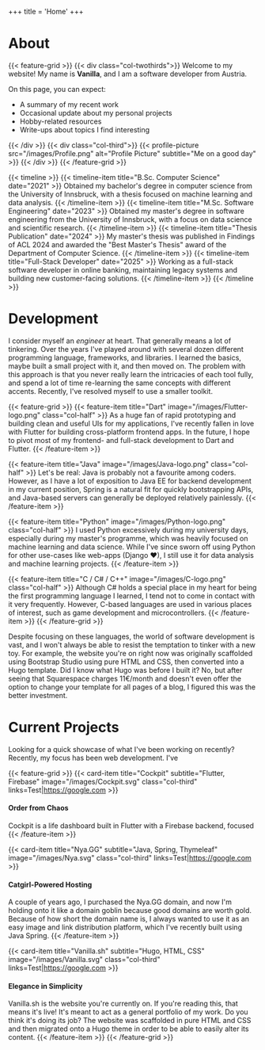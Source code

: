 +++
title = 'Home'
+++

# About

{{< feature-grid >}}
{{< div class="col-twothirds">}}
Welcome to my website! My name is **Vanilla**, and I am a software developer from Austria.

On this page, you can expect:

- A summary of my recent work
- Occasional update about my personal projects
- Hobby-related resources
- Write-ups about topics I find interesting

{{< /div >}}
{{< div class="col-third">}}
{{< profile-picture src="/images/Profile.png" alt="Profile Picture" subtitle="Me on a good day" >}}
{{< /div >}}
{{< /feature-grid >}}

{{< timeline >}}
{{< timeline-item title="B.Sc. Computer Science" date="2021" >}}
Obtained my bachelor's degree in computer science from the University of Innsbruck, with a thesis focused on machine learning and data analysis.
{{< /timeline-item >}}
{{< timeline-item title="M.Sc. Software Engineering" date="2023" >}}
Obtained my master's degree in software engineering from the University of Innsbruck, with a focus on data science and scientific research.
{{< /timeline-item >}}
{{< timeline-item title="Thesis Publication" date="2024" >}}
My master's thesis was published in Findings of ACL 2024 and awarded the "Best Master's Thesis" award of the Department of Computer Science.
{{< /timeline-item >}}
{{< timeline-item title="Full-Stack Developer" date="2025" >}}
Working as a full-stack software developer in online banking, maintaining legacy systems and building new customer-facing solutions.
{{< /timeline-item >}}
{{< /timeline >}}

# Development

I consider myself an _engineer_ at heart. That generally means a lot of tinkering. Over the years I've played around with several dozen different programming language, frameworks, and libraries. I learned the basics, maybe built a small project with it, and then moved on. The problem with this approach is that you never really learn the intricacies of each tool fully, and spend a lot of time re-learning the same concepts with different accents. Recently, I've resolved myself to use a smaller toolkit.

{{< feature-grid >}}
{{< feature-item
    title="Dart"
    image="/images/Flutter-logo.png"
    class="col-half" >}}
As a huge fan of rapid prototyping and building clean and useful UIs for my applications, I've recently fallen in love with Flutter for building cross-platform frontend apps. In the future, I hope to pivot most of my frontend- and full-stack development to Dart and Flutter.
{{< /feature-item >}}

{{< feature-item
    title="Java"
    image="/images/Java-logo.png"
    class="col-half" >}}
Let's be real: Java is probably not a favourite among coders. However, as I have a lot of exposition to Java EE for backend development in my current position, Spring is a natural fit for quickly bootstrapping APIs, and Java-based servers can generally be deployed relatively painlessly.
{{< /feature-item >}}

{{< feature-item
    title="Python"
    image="/images/Python-logo.png"
    class="col-half" >}}
I used Python excessively during my university days, especially during my master's programme, which was heavily focused on machine learning and data science. While I've since sworn off using Python for other use-cases like web-apps (Django ♥), I still use it for data analysis and machine learning projects.
{{< /feature-item >}}

{{< feature-item
    title="C / C# / C++"
    image="/images/C-logo.png"
    class="col-half" >}}
Although C# holds a special place in my heart for being the first programming language I learned, I tend not to come in contact with it very frequently. However, C-based languages are used in various places of interest, such as game development and microcontrollers.
{{< /feature-item >}}
{{< /feature-grid >}}

Despite focusing on these languages, the world of software development is vast, and I won't always be able to resist the temptation to tinker with a new toy. For example, the website you're on right now was originally scaffolded using Bootstrap Studio using pure HTML and CSS, then converted into a Hugo template. Did I know what Hugo was before I built it? No, but after seeing that Squarespace charges 11€/month and doesn't even offer the option to change your template for all pages of a blog, I figured this was the better investment.

# Current Projects

Looking for a quick showcase of what I've been working on recently? Recently, my focus has been web development. I've

{{< feature-grid >}}
{{< card-item
    title="Cockpit"
    subtitle="Flutter, Firebase"
    image="/images/Cockpit.svg"
    class="col-third"
    links=Test|https://google.com >}}

#### Order from Chaos

Cockpit is a life dashboard built in Flutter with a Firebase backend, focused
{{< /feature-item >}}

{{< card-item
    title="Nya.GG"
    subtitle="Java, Spring, Thymeleaf"
    image="/images/Nya.svg"
    class="col-third"
    links=Test|https://google.com >}}

#### Catgirl-Powered Hosting

A couple of years ago, I purchased the Nya.GG domain, and now I'm holding onto it like a domain goblin because good domains are worth gold. Because of how short the domain name is, I always wanted to use it as an easy image and link distribution platform, which I've recently built using Java Spring.
{{< /feature-item >}}

{{< card-item
    title="Vanilla.sh"
    subtitle="Hugo, HTML, CSS"
    image="/images/Vanilla.svg"
    class="col-third"
    links=Test|https://google.com >}}

#### Elegance in Simplicity

Vanilla.sh is the website you're currently on. If you're reading this, that means it's live! It's meant to act as a general portfolio of my work. Do you think it's doing its job? The website was scaffolded in pure HTML and CSS and then migrated onto a Hugo theme in order to be able to easily alter its content.
{{< /feature-item >}}
{{< /feature-grid >}}
